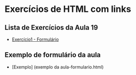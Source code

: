 # Exercícios de HTML com links

## Lista de Exercícios da Aula 19
- [Exercício1 - Formulário](exe_formulario.html)

## Exemplo de formulário da aula
- [Exemplo] (exemplo da aula-formulario.html)